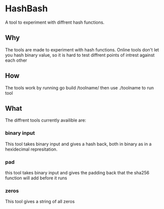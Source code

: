 # HashBash
A tool to experiment with diffrent hash functions.

## Why
The tools are made to experiment with hash functions.
Online tools don't let you hash binary value, so it is hard 
to test diffrent points of intrest against each other

## How
The tools work by running go build /toolname/ then use ./toolname to run tool

## What
The diffrent tools currently availible are:

### binary input
This tool takes binary input and gives a hash back, both in binary as in a hexidecimal represitation.
### pad
this tool takes binary input and gives the padding back that the sha256 function will add before it runs
### zeros
This tool gives a string of all zeros
